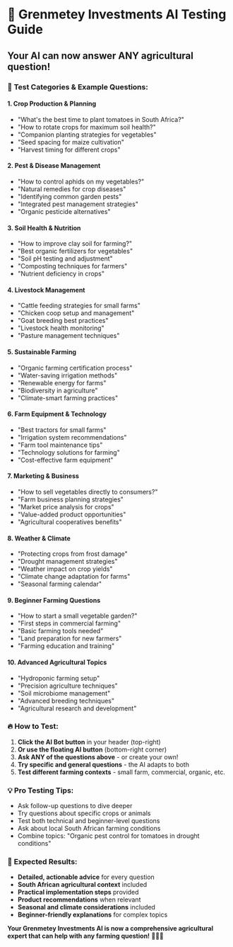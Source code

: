 # 🤖 Grenmetey Investments AI Testing Guide

## Your AI can now answer ANY agricultural question!

### 🌾 **Test Categories & Example Questions:**

#### **1. Crop Production & Planning**
- "What's the best time to plant tomatoes in South Africa?"
- "How to rotate crops for maximum soil health?"
- "Companion planting strategies for vegetables"
- "Seed spacing for maize cultivation"
- "Harvest timing for different crops"

#### **2. Pest & Disease Management** 
- "How to control aphids on my vegetables?"
- "Natural remedies for crop diseases"
- "Identifying common garden pests"
- "Integrated pest management strategies"
- "Organic pesticide alternatives"

#### **3. Soil Health & Nutrition**
- "How to improve clay soil for farming?"
- "Best organic fertilizers for vegetables"
- "Soil pH testing and adjustment"
- "Composting techniques for farmers"
- "Nutrient deficiency in crops"

#### **4. Livestock Management**
- "Cattle feeding strategies for small farms"
- "Chicken coop setup and management"
- "Goat breeding best practices"
- "Livestock health monitoring"
- "Pasture management techniques"

#### **5. Sustainable Farming**
- "Organic farming certification process"
- "Water-saving irrigation methods"
- "Renewable energy for farms"
- "Biodiversity in agriculture"
- "Climate-smart farming practices"

#### **6. Farm Equipment & Technology**
- "Best tractors for small farms"
- "Irrigation system recommendations" 
- "Farm tool maintenance tips"
- "Technology solutions for farming"
- "Cost-effective farm equipment"

#### **7. Marketing & Business**
- "How to sell vegetables directly to consumers?"
- "Farm business planning strategies"
- "Market price analysis for crops"
- "Value-added product opportunities"
- "Agricultural cooperatives benefits"

#### **8. Weather & Climate**
- "Protecting crops from frost damage"
- "Drought management strategies"
- "Weather impact on crop yields"
- "Climate change adaptation for farms"
- "Seasonal farming calendar"

#### **9. Beginner Farming Questions**
- "How to start a small vegetable garden?"
- "First steps in commercial farming"
- "Basic farming tools needed"
- "Land preparation for new farmers"
- "Farming education and training"

#### **10. Advanced Agricultural Topics**
- "Hydroponic farming setup"
- "Precision agriculture techniques"
- "Soil microbiome management"
- "Advanced breeding techniques"
- "Agricultural research and development"

### 🔥 **How to Test:**

1. **Click the AI Bot button** in your header (top-right)
2. **Or use the floating AI button** (bottom-right corner)
3. **Ask ANY of the questions above** - or create your own!
4. **Try specific and general questions** - the AI adapts to both
5. **Test different farming contexts** - small farm, commercial, organic, etc.

### 💡 **Pro Testing Tips:**
- Ask follow-up questions to dive deeper
- Try questions about specific crops or animals
- Test both technical and beginner-level questions  
- Ask about local South African farming conditions
- Combine topics: "Organic pest control for tomatoes in drought conditions"

### 🎯 **Expected Results:**
- **Detailed, actionable advice** for every question
- **South African agricultural context** included
- **Practical implementation steps** provided
- **Product recommendations** when relevant
- **Seasonal and climate considerations** included
- **Beginner-friendly explanations** for complex topics

**Your Grenmetey Investments AI is now a comprehensive agricultural expert that can help with any farming question!** 🚜🌱✨
